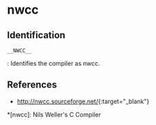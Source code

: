 # nwcc

## Identification

`__NWCC__`

:   Identifies the compiler as nwcc.

## References

- <http://nwcc.sourceforge.net/>{:target="_blank"}

*[nwcc]: Nils Weller's C Compiler
